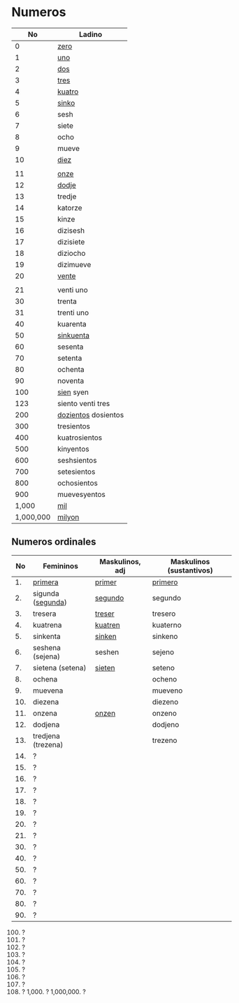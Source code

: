 # Numeros

No        | Ladino
--------- | ------
0         | [zero](/words/ladino/zero)
1         | [uno](/words/ladino/uno)
2         | [dos](/words/ladino/dos)
3         | [tres](/words/ladino/tres)
4         | [kuatro](/words/ladino/kuatro)
5         | [sinko](/words/ladino/sinko)
6         | sesh
7         | siete
8         | ocho
9         | mueve
10        | [diez](/words/ladino/diez)
          |
11        | [onze](/words/ladino/onze)
12        | [dodje](/words/ladino/dodje)
13        | tredje
14        | katorze
15        | kinze
16        | dizisesh
17        | dizisiete
18        | diziocho
19        | dizimueve
20        | [vente](/words/ladino/vente)
          |
21        | venti uno
30        | trenta
31        | trenti uno
40        | kuarenta
50        | [sinkuenta](/words/ladino/sinkuenta)
60        | sesenta
70        | setenta
80        | ochenta
90        | noventa
100       | [sien](/words/ladino/sien) syen
123       | siento venti tres
200       | [dozientos](/words/ladino/dozientos) dosientos
300       | tresientos
400       | kuatrosientos
500       | kinyentos
600       | seshsientos
700       | setesientos
800       | ochosientos
900       | muevesyentos
1,000     | [mil](/words/ladino/mil)
1,000,000 | [milyon](/words/ladino/milyon)

## Numeros ordinales


No   | Femininos                                  | Maskulinos, adj                 | Maskulinos (sustantivos)
---- | -----------------------------------------  | ------------------------------- | ----------------------
1.   | [primera](/words/ladino/primera)           | [primer](/words/ladino/primer)  | [primero](/words/ladino/primero)
2.   | sigunda ([segunda](/words/ladino/segunda)) | [segundo](/words/ladino/segundo)| segundo
3.   | tresera                                    | [treser](/words/ladino/treser)  | tresero
4.   | kuatrena                                   | [kuatren](/words/ladino/kuatren)| kuaterno
5.   | sinkenta                                   | [sinken](/words/ladino/sinken)  | sinkeno
6.   | seshena (sejena)                           | seshen                          | sejeno
7.   | sietena (setena)                           | [sieten](/words/ladino/sieten)  | seteno
8.   | ochena                                     |                                 | ocheno
9.   | muevena                                    |                                 | mueveno
10.  | diezena                                    |                                 | diezeno
11.  | onzena                                     | [onzen](/words/ladino/onzen)    | onzeno
12.  | dodjena                                    |                                 | dodjeno
13.  | tredjena (trezena)                         |                                 | trezeno
14.  | ?
15.  | ?
16.  | ?
17.  | ?
18.  | ?
19.  | ?
20.  | ?
21.  | ?
30.  | ?
40.  | ?
50.  | ?
60.  | ?
70.  | ?
80.  | ?
90.  | ?
100. ?
200. ?
300. ?
400. ?
500. ?
600. ?
700. ?
800. ?
900. ?
1,000. ?
1,000,000. ?


